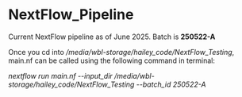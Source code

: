 # NextFlow_Pipeline

Current NextFlow pipeline as of June 2025. Batch is **250522-A**

Once you cd into */media/wbl-storage/hailey_code/NextFlow_Testing*,
main.nf can be called using the following command in terminal:

*nextflow run main.nf --input_dir /media/wbl-storage/hailey_code/NextFlow_Testing --batch_id 250522-A*